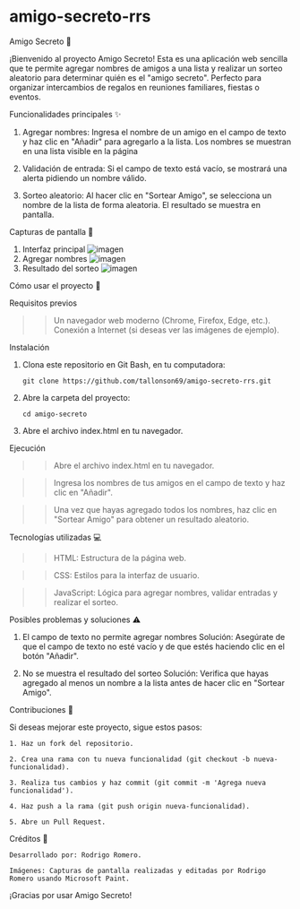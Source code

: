 # amigo-secreto-rrs
Amigo Secreto 🎁

¡Bienvenido al proyecto Amigo Secreto! Esta es una aplicación web sencilla que te permite agregar nombres de amigos a una lista y realizar un sorteo aleatorio para determinar quién es el "amigo secreto". Perfecto para organizar intercambios de regalos en reuniones familiares, fiestas o eventos.

Funcionalidades principales ✨

1. Agregar nombres:
   Ingresa el nombre de un amigo en el campo de texto y haz clic en "Añadir" para agregarlo a la lista.
   Los nombres se muestran en una lista visible en la página
   
2. Validación de entrada:
   Si el campo de texto está vacío, se mostrará una alerta pidiendo un nombre válido.
   
3. Sorteo aleatorio:
   Al hacer clic en "Sortear Amigo", se selecciona un nombre de la lista de forma aleatoria.
   El resultado se muestra en pantalla.
   
Capturas de pantalla 📸

1. Interfaz principal
   ![imagen](https://github.com/user-attachments/assets/3e71d918-8aa2-4120-ae3c-f7d04238a18d)
2. Agregar nombres
   ![imagen](https://github.com/user-attachments/assets/b4cb5581-6384-4077-b979-d696f98e87d3)
3. Resultado del sorteo
   ![imagen](https://github.com/user-attachments/assets/de3342ca-6a3a-43b8-ac4d-4fd40981082e)

Cómo usar el proyecto 🚀

Requisitos previos

   >> Un navegador web moderno (Chrome, Firefox, Edge, etc.).
   >> Conexión a Internet (si deseas ver las imágenes de ejemplo).

Instalación

   1. Clona este repositorio en Git Bash, en tu computadora:
    
	      git clone https://github.com/tallonson69/amigo-secreto-rrs.git
 
   2. Abre la carpeta del proyecto:
   
	      cd amigo-secreto

   3. Abre el archivo index.html en tu navegador.

Ejecución

   >> Abre el archivo index.html en tu navegador.

   >> Ingresa los nombres de tus amigos en el campo de texto y haz clic en "Añadir".

   >> Una vez que hayas agregado todos los nombres, haz clic en "Sortear Amigo" para obtener un resultado aleatorio.

Tecnologías utilizadas 💻

   >> HTML: Estructura de la página web.

   >> CSS: Estilos para la interfaz de usuario.

   >> JavaScript: Lógica para agregar nombres, validar entradas y realizar el sorteo.

Posibles problemas y soluciones ⚠️

   1. El campo de texto no permite agregar nombres
    Solución: Asegúrate de que el campo de texto no esté vacío y de que estés haciendo clic en el botón "Añadir".

   2. No se muestra el resultado del sorteo
    Solución: Verifica que hayas agregado al menos un nombre a la lista antes de hacer clic en "Sortear Amigo".

Contribuciones 🤝

Si deseas mejorar este proyecto, sigue estos pasos:

    1. Haz un fork del repositorio.

    2. Crea una rama con tu nueva funcionalidad (git checkout -b nueva-funcionalidad).

    3. Realiza tus cambios y haz commit (git commit -m 'Agrega nueva funcionalidad').

    4. Haz push a la rama (git push origin nueva-funcionalidad).

    5. Abre un Pull Request.


Créditos 🙌

    Desarrollado por: Rodrigo Romero.

    Imágenes: Capturas de pantalla realizadas y editadas por Rodrigo Romero usando Microsoft Paint.


¡Gracias por usar Amigo Secreto! 

